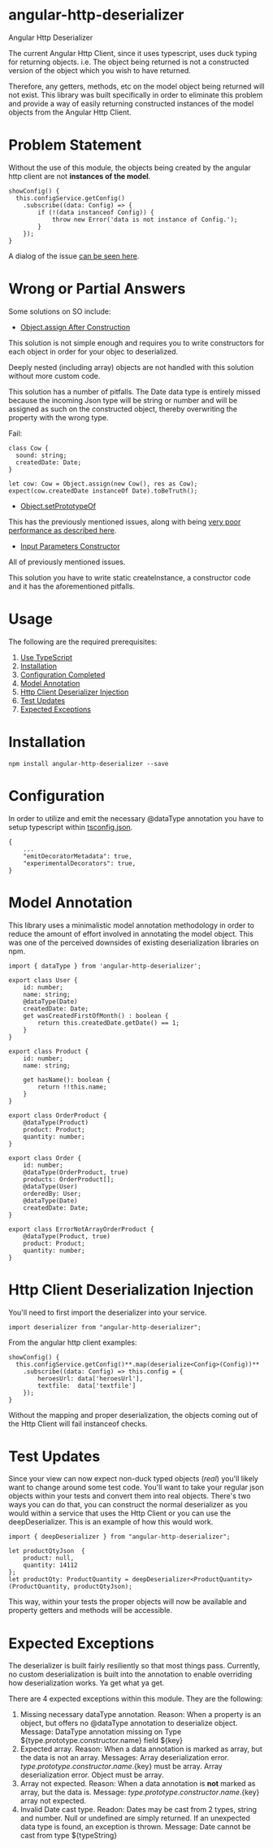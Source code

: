 # angular-http-deserializer
Angular Http Deserializer

The current Angular Http Client, since it uses typescript, uses duck typing for returning objects.  i.e. The object being returned is not a constructed version of the object which you wish to have returned.

Therefore, any getters, methods, etc on the model object being returned will not exist.  This library was built specifically in order to eliminate this problem and provide a way of easily returning constructed instances of the model objects from the Angular Http Client.

# Problem Statement

Without the use of this module, the objects being created by the angular http client are not **instances of the model**.

```
showConfig() {
  this.configService.getConfig()
    .subscribe((data: Config) => {
        if (!(data instanceof Config)) {
            throw new Error('data is not instance of Config.');
        }
    });
}
```

A dialog of the issue [can be seen here](https://github.com/angular/angular/issues/20770).

# Wrong or Partial Answers

Some solutions on SO include:

* [Object.assign After Construction](https://stackoverflow.com/questions/50452431/angular-6-httpclient-return-instance-of-class#answer-50469920)

This solution is not simple enough and requires you to write constructors for each object in order for your objec to deserialized.

Deeply nested (including array) objects are not handled with this solution without more custom code.

This solution has a number of pitfalls.  The Date data type is entirely missed because the incoming Json type will be string or number and will be assigned as such on the constructed object, thereby overwriting the property with the wrong type.

Fail: 
```
class Cow {
  sound: string;
  createdDate: Date;
}

let cow: Cow = Object.assign(new Cow(), res as Cow);
expect(cow.createdDate instanceOf Date).toBeTruth();
```

* [Object.setPrototypeOf](https://stackoverflow.com/questions/49499941/cant-map-angular5-httpclient-responses-to-my-typescript-classes#answer-49500145)

This has the previously mentioned issues, along with being [very poor performance as described here](https://developer.mozilla.org/en-US/docs/Web/JavaScript/Reference/Global_Objects/Object/setPrototypeOf).

* [Input Parameters Constructor](https://stackoverflow.com/questions/50452431/angular-6-httpclient-return-instance-of-class#answer-50469920)

All of previously mentioned issues.

This solution you have to write static createInstance, a constructor code and it has the aforementioned pitfalls.


# Usage

The following are the required prerequisites:

1. [Use TypeScript](https://www.typescriptlang.org/docs/handbook/angular.html)
2. [Installation](#installation)
3. [Configuration Completed](#configuration)
4. [Model Annotation](#model-annotation)
5. [Http Client Deserializer Injection](#http-client-deserializer-injection)
6. [Test Updates](#test-updates)
7. [Expected Exceptions](#expected-exceptions)

# Installation

`npm install angular-http-deserializer --save`

# Configuration

In order to utilize and emit the necessary @dataType annotation you have to setup typescript within [tsconfig.json](https://www.typescriptlang.org/docs/handbook/compiler-options.html).

```
{
    ...
    "emitDecoratorMetadata": true,
    "experimentalDecorators": true,
}
```

# Model Annotation

This library uses a minimalistic model annotation methodology in order to reduce the amount of effort involved in annotating the model object.  This was one of the perceived downsides of existing deserialization libraries on npm.

```
import { dataType } from 'angular-http-deserializer';

export class User {
    id: number;
    name: string;
    @dataType(Date)
    createdDate: Date;
    get wasCreatedFirstOfMonth() : boolean {
        return this.createdDate.getDate() == 1;
    }
}

export class Product {
    id: number;
    name: string;

    get hasName(): boolean {
        return !!this.name;
    }
}

export class OrderProduct {
    @dataType(Product)
    product: Product;
    quantity: number;
}

export class Order {
    id: number;
    @dataType(OrderProduct, true)
    products: OrderProduct[];
    @dataType(User)
    orderedBy: User;
    @dataType(Date)
    createdDate: Date;
}

export class ErrorNotArrayOrderProduct {
    @dataType(Product, true)
    product: Product;
    quantity: number;
}
```

# Http Client Deserialization Injection

You'll need to first import the deserializer into your service.

`import deserializer from "angular-http-deserializer";`

From the angular http client examples:

```
showConfig() {
  this.configService.getConfig()**.map(deserialize<Config>(Config))**
    .subscribe((data: Config) => this.config = {
        heroesUrl: data['heroesUrl'],
        textfile:  data['textfile']
    });
}
```

Without the mapping and proper deserialization, the objects coming out of the Http Client will fail instanceof checks.

# Test Updates

Since your view can now expect non-duck typed objects (*real*) you'll likely want to change around some test code.  You'll want to take your regular json objects within your tests and convert them into real objects.  There's two ways you can do that, you can construct the normal deserializer as you would within a service that uses the Http Client or you can use the deepDeserializer.  This is an example of how this would work.

```
import { deepDeserializer } from "angular-http-deserializer";

let productQtyJson  {
    product: null,
    quantity: 14112
};
let productQty: ProductQuantity = deepDeserializer<ProductQuantity>(ProductQuantity, productQtyJson);
```

This way, within your tests the proper objects will now be available and property getters and methods will be accessible.

# Expected Exceptions

The deserializer is built fairly resiliently so that most things pass.  Currently, no custom deserialization is built into the annotation to enable overriding how deserialization works.  Ya get what ya get.

There are 4 expected exceptions within this module. They are the following:

1. Missing necessary dataType annotation.
Reason: When a property is an object, but offers no @dataType annotation to deserialize object.
Message: DataType annotation missing on Type ${type.prototype.constructor.name} field ${key}
2. Expected array.
Reason: When a data annotation is marked as array, but the data is not an array.
Messages:
  Array deserialization error. ${type.prototype.constructor.name}.${key} must be array.
  Array deserialization error. Object must be array.
3. Array not expected.
Reason: When a data annotation is **not** marked as array, but the data is.
Message: ${type.prototype.constructor.name}.${key} array not expected.
4. Invalid Date cast type.
Readon: Dates may be cast from 2 types, string and number.  Null or undefined are simply returned.
 If an unexpected data type is found, an exception is thrown. 
Message: Date cannot be cast from type ${typeString}
